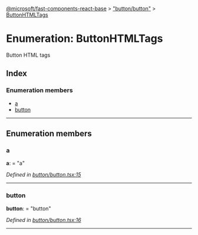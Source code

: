 [@microsoft/fast-components-react-base](../README.md) > ["button/button"](../modules/_button_button_.md) > [ButtonHTMLTags](../enums/_button_button_.buttonhtmltags.md)

# Enumeration: ButtonHTMLTags

Button HTML tags

## Index

### Enumeration members

* [a](_button_button_.buttonhtmltags.md#a)
* [button](_button_button_.buttonhtmltags.md#button)

---

## Enumeration members

<a id="a"></a>

###  a

**a**:  = "a"

*Defined in [button/button.tsx:15](https://github.com/Microsoft/fast-dna/blob/164dd3ca/packages/fast-components-react-base/src/button/button.tsx#L15)*

___
<a id="button"></a>

###  button

**button**:  = "button"

*Defined in [button/button.tsx:16](https://github.com/Microsoft/fast-dna/blob/164dd3ca/packages/fast-components-react-base/src/button/button.tsx#L16)*

___

